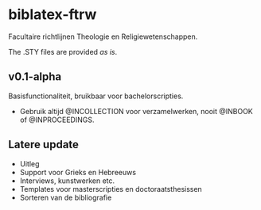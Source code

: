 # biblatex-ftrw
Facultaire richtlijnen Theologie en Religiewetenschappen.

The .STY files are provided *as is*.

## v0.1-alpha
Basisfunctionaliteit, bruikbaar voor bachelorscripties. 
- Gebruik altijd @INCOLLECTION voor verzamelwerken, nooit @INBOOK of @INPROCEEDINGS. 
## Latere update
- Uitleg
- Support voor Grieks en Hebreeuws 
- Interviews, kunstwerken etc.
- Templates voor masterscripties en doctoraatsthesissen
- Sorteren van de bibliografie
